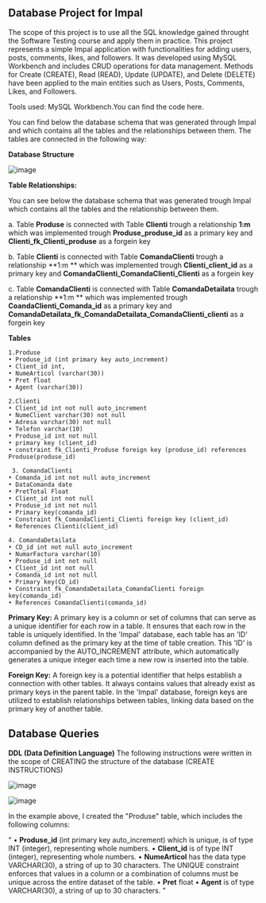 ## Database Project for Impal

The scope of this project is to use all the SQL knowledge gained throught the Software Testing course and apply them in practice.
This project represents a simple Impal application with functionalities for adding users, posts, comments, likes, and followers.
It was developed using MySQL Workbench and includes CRUD operations for data management.
Methods for Create (CREATE), Read (READ), Update (UPDATE), and Delete (DELETE) have been applied to the main entities such as Users, Posts, Comments, Likes, and Followers.

Tools used: MySQL Workbench.You can find the code here.

You can find below the database schema that was generated through Impal and which contains all the tables and the relationships between them.
The tables are connected in the following way:

**Database Structure**

![image](https://github.com/user-attachments/assets/601ddc01-f809-4c0b-a417-a01b0c72bfaa)


**Table Relationships:**

You can see below the database schema that was generated trough Impal which contains all the tables and the relationship between them.

a. Table **Produse** is connected with Table **Clienti** trough a relationship **1:m** which was implemented trough
**Produse_produse_id** as a primary key and
**Clienti_fk_Clienti_produse** as a forgein key

b. Table **Clienti** is connected with Table **ComandaClienti** trough a relationship **1:m ** which was implemented trough
**Clienti_client_id**  as a primary key and
**ComandaClienti_ComandaClienti_Clienti** as a forgein key 

c. Table **ComandaClienti** is connected with Table **ComandaDetailata** trough a relationship **1:m ** which was implemented trough
**CoandaClienti_Comanda_id**  as a primary key and
**ComandaDetailata_fk_ComandaDetailata_ComandaClienti_clienti** as a forgein key

**Tables**

```
1.Produse
• Produse_id (int primary key auto_increment)
• Client_id int,
• NumeArticol (varchar(30))
• Pret float
• Agent (varchar(30))

2.Clienti
• Client_id int not null auto_increment
• NumeClient varchar(30) not null
• Adresa varchar(30) not null
• Telefon varchar(10)
• Produse_id int not null
• primary key (client_id)
• constraint fk_Clienti_Produse foreign key (produse_id) references Produse(produse_id)

 3. ComandaClienti
• Comanda_id int not null auto_increment
• DataComanda date
• PretTotal Float
• Client_id int not null
• Produse_id int not null
• Primary key(comanda_id)
• Constraint fk_ComandaClienti_Clienti foreign key (client_id) 
• References Clienti(client_id)

4. ComandaDetailata 
• CD_id int not null auto_increment
• NumarFactura varchar(10)
• Produse_id int not null
• Client_id int not null
• Comanda_id int not null
• Primary key(CD_id)
• Constraint fk_ComandaDetailata_ComandaClienti foreign key(comanda_id) 
• References ComandaClienti(comanda_id)

```

**Primary Key:** A primary key is a column or set of columns that can serve as a unique identifier for each row in a table. It ensures that each row in the table is uniquely identified. In the 'Impal' database, each table has an 'ID' column defined as the primary key at the time of table creation. This 'ID' is accompanied by the AUTO_INCREMENT attribute, which automatically generates a unique integer each time a new row is inserted into the table.

**Foreign Key:** A foreign key is a potential identifier that helps establish a connection with other tables. It always contains values that already exist as primary keys in the parent table. In the 'Impal' database, foreign keys are utilized to establish relationships between tables, linking data based on the primary key of another table.

## Database Queries

**DDL (Data Definition Language)**
The following instructions were written in the scope of CREATING the structure of the database (CREATE INSTRUCTIONS)

![image](https://github.com/user-attachments/assets/8c034313-a948-4d5a-b490-70f2f1ca78b1)

![image](https://github.com/user-attachments/assets/0d861575-2db8-4705-bca3-4cd48adbb103)


In the example above, I created the "Produse" table, which includes the following columns:

"
• **Produse_id** (int primary key auto_increment) which is unique, is of type INT (integer), representing whole numbers.
• **Client_id** is of type INT (integer), representing whole numbers.
• **NumeArticol** has the data type VARCHAR(30), a string of up to 30 characters.
    The UNIQUE constraint enforces that values in a column or a combination of columns must be unique across the entire dataset of the table.
• **Pret**  float
• **Agent**  is of type VARCHAR(30), a string of up to 30 characters.
"

